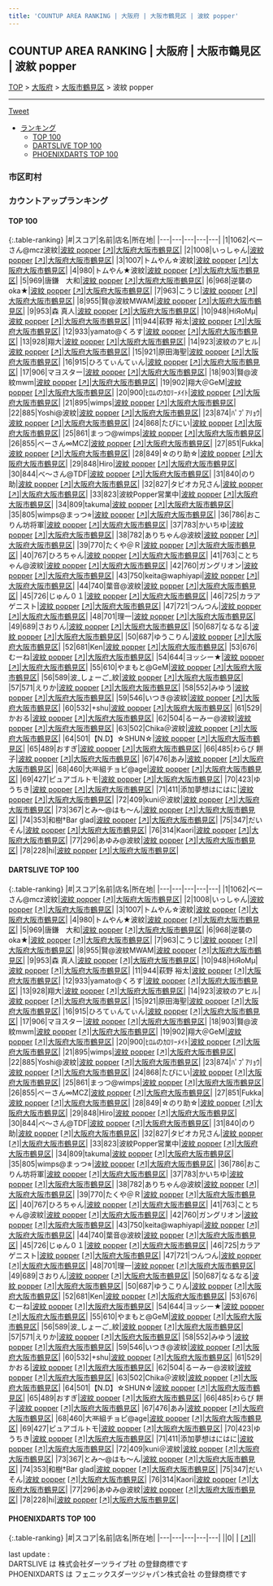 ```yaml
---
title: 'COUNTUP AREA RANKING | 大阪府 | 大阪市鶴見区 | 波紋 popper'
---
```

## COUNTUP AREA RANKING | 大阪府 | 大阪市鶴見区 | 波紋 popper

[TOP](/darts/rank/) > [大阪府](/darts/rank/大阪府/) > [大阪市鶴見区](/darts/rank/大阪府/大阪市鶴見区/) > 波紋 popper

___

<a href="https://twitter.com/share?ref_src=twsrc%5Etfw" data-text="COUNTUP AREA RANKING | 大阪府大阪市鶴見区波紋 popper" class="twitter-share-button" data-hashtags="DARTSLIVE,PHOENIXDARTS,darts,ダーツ" data-show-count="false">Tweet</a>

* [ランキング](#カウントアップランキング)
    * [TOP 100](#top-100)
    * [DARTSLIVE TOP 100](#dartslive-top-100)
    * [PHOENIXDARTS TOP 100](#phoenixdarts-top-100)

### 市区町村

<ul>

</ul>

### カウントアップランキング

#### TOP 100



{:.table-ranking}
|#|スコア|名前|店名|所在地|
|---|---|---|---|---|
|1|1062|<span class="rank-name-dl">べーさん@mcz波紋</span>|<a href="/darts/rank/shops/4e676e230f07bd6d0d9b047a20a7ba1e.html">波紋 popper</a> <a href="https://search.dartslive.com/jp/shop/4e676e230f07bd6d0d9b047a20a7ba1e">[↗]</a>|<a href="/darts/rank/大阪府/大阪市鶴見区">大阪府大阪市鶴見区</a>|
|2|1008|<span class="rank-name-dl">いっしゃん</span>|<a href="/darts/rank/shops/4e676e230f07bd6d0d9b047a20a7ba1e.html">波紋 popper</a> <a href="https://search.dartslive.com/jp/shop/4e676e230f07bd6d0d9b047a20a7ba1e">[↗]</a>|<a href="/darts/rank/大阪府/大阪市鶴見区">大阪府大阪市鶴見区</a>|
|3|1007|<span class="rank-name-dl">トムやん☆波紋</span>|<a href="/darts/rank/shops/4e676e230f07bd6d0d9b047a20a7ba1e.html">波紋 popper</a> <a href="https://search.dartslive.com/jp/shop/4e676e230f07bd6d0d9b047a20a7ba1e">[↗]</a>|<a href="/darts/rank/大阪府/大阪市鶴見区">大阪府大阪市鶴見区</a>|
|4|980|<span class="rank-name-dl">トムやん★波紋</span>|<a href="/darts/rank/shops/4e676e230f07bd6d0d9b047a20a7ba1e.html">波紋 popper</a> <a href="https://search.dartslive.com/jp/shop/4e676e230f07bd6d0d9b047a20a7ba1e">[↗]</a>|<a href="/darts/rank/大阪府/大阪市鶴見区">大阪府大阪市鶴見区</a>|
|5|969|<span class="rank-name-dl">唐鎌　大和</span>|<a href="/darts/rank/shops/4e676e230f07bd6d0d9b047a20a7ba1e.html">波紋 popper</a> <a href="https://search.dartslive.com/jp/shop/4e676e230f07bd6d0d9b047a20a7ba1e">[↗]</a>|<a href="/darts/rank/大阪府/大阪市鶴見区">大阪府大阪市鶴見区</a>|
|6|968|<span class="rank-name-dl">逆襲のoka★</span>|<a href="/darts/rank/shops/4e676e230f07bd6d0d9b047a20a7ba1e.html">波紋 popper</a> <a href="https://search.dartslive.com/jp/shop/4e676e230f07bd6d0d9b047a20a7ba1e">[↗]</a>|<a href="/darts/rank/大阪府/大阪市鶴見区">大阪府大阪市鶴見区</a>|
|7|963|<span class="rank-name-dl">こうじ</span>|<a href="/darts/rank/shops/4e676e230f07bd6d0d9b047a20a7ba1e.html">波紋 popper</a> <a href="https://search.dartslive.com/jp/shop/4e676e230f07bd6d0d9b047a20a7ba1e">[↗]</a>|<a href="/darts/rank/大阪府/大阪市鶴見区">大阪府大阪市鶴見区</a>|
|8|955|<span class="rank-name-dl">賢@波紋MWAM</span>|<a href="/darts/rank/shops/4e676e230f07bd6d0d9b047a20a7ba1e.html">波紋 popper</a> <a href="https://search.dartslive.com/jp/shop/4e676e230f07bd6d0d9b047a20a7ba1e">[↗]</a>|<a href="/darts/rank/大阪府/大阪市鶴見区">大阪府大阪市鶴見区</a>|
|9|953|<span class="rank-name-dl">森 真人</span>|<a href="/darts/rank/shops/4e676e230f07bd6d0d9b047a20a7ba1e.html">波紋 popper</a> <a href="https://search.dartslive.com/jp/shop/4e676e230f07bd6d0d9b047a20a7ba1e">[↗]</a>|<a href="/darts/rank/大阪府/大阪市鶴見区">大阪府大阪市鶴見区</a>|
|10|948|<span class="rank-name-dl">HiЯoMμ</span>|<a href="/darts/rank/shops/4e676e230f07bd6d0d9b047a20a7ba1e.html">波紋 popper</a> <a href="https://search.dartslive.com/jp/shop/4e676e230f07bd6d0d9b047a20a7ba1e">[↗]</a>|<a href="/darts/rank/大阪府/大阪市鶴見区">大阪府大阪市鶴見区</a>|
|11|944|<span class="rank-name-dl">萩野 裕太</span>|<a href="/darts/rank/shops/4e676e230f07bd6d0d9b047a20a7ba1e.html">波紋 popper</a> <a href="https://search.dartslive.com/jp/shop/4e676e230f07bd6d0d9b047a20a7ba1e">[↗]</a>|<a href="/darts/rank/大阪府/大阪市鶴見区">大阪府大阪市鶴見区</a>|
|12|933|<span class="rank-name-dl">yamato@くろす</span>|<a href="/darts/rank/shops/4e676e230f07bd6d0d9b047a20a7ba1e.html">波紋 popper</a> <a href="https://search.dartslive.com/jp/shop/4e676e230f07bd6d0d9b047a20a7ba1e">[↗]</a>|<a href="/darts/rank/大阪府/大阪市鶴見区">大阪府大阪市鶴見区</a>|
|13|928|<span class="rank-name-dl">翔大</span>|<a href="/darts/rank/shops/4e676e230f07bd6d0d9b047a20a7ba1e.html">波紋 popper</a> <a href="https://search.dartslive.com/jp/shop/4e676e230f07bd6d0d9b047a20a7ba1e">[↗]</a>|<a href="/darts/rank/大阪府/大阪市鶴見区">大阪府大阪市鶴見区</a>|
|14|923|<span class="rank-name-dl">波紋のアヒル</span>|<a href="/darts/rank/shops/4e676e230f07bd6d0d9b047a20a7ba1e.html">波紋 popper</a> <a href="https://search.dartslive.com/jp/shop/4e676e230f07bd6d0d9b047a20a7ba1e">[↗]</a>|<a href="/darts/rank/大阪府/大阪市鶴見区">大阪府大阪市鶴見区</a>|
|15|921|<span class="rank-name-dl">原田海聖</span>|<a href="/darts/rank/shops/4e676e230f07bd6d0d9b047a20a7ba1e.html">波紋 popper</a> <a href="https://search.dartslive.com/jp/shop/4e676e230f07bd6d0d9b047a20a7ba1e">[↗]</a>|<a href="/darts/rank/大阪府/大阪市鶴見区">大阪府大阪市鶴見区</a>|
|16|915|<span class="rank-name-dl">ひろてぃんてぃん</span>|<a href="/darts/rank/shops/4e676e230f07bd6d0d9b047a20a7ba1e.html">波紋 popper</a> <a href="https://search.dartslive.com/jp/shop/4e676e230f07bd6d0d9b047a20a7ba1e">[↗]</a>|<a href="/darts/rank/大阪府/大阪市鶴見区">大阪府大阪市鶴見区</a>|
|17|906|<span class="rank-name-dl">マヨスター</span>|<a href="/darts/rank/shops/4e676e230f07bd6d0d9b047a20a7ba1e.html">波紋 popper</a> <a href="https://search.dartslive.com/jp/shop/4e676e230f07bd6d0d9b047a20a7ba1e">[↗]</a>|<a href="/darts/rank/大阪府/大阪市鶴見区">大阪府大阪市鶴見区</a>|
|18|903|<span class="rank-name-dl">賢@波紋mwm</span>|<a href="/darts/rank/shops/4e676e230f07bd6d0d9b047a20a7ba1e.html">波紋 popper</a> <a href="https://search.dartslive.com/jp/shop/4e676e230f07bd6d0d9b047a20a7ba1e">[↗]</a>|<a href="/darts/rank/大阪府/大阪市鶴見区">大阪府大阪市鶴見区</a>|
|19|902|<span class="rank-name-dl">翔大＠GeM</span>|<a href="/darts/rank/shops/4e676e230f07bd6d0d9b047a20a7ba1e.html">波紋 popper</a> <a href="https://search.dartslive.com/jp/shop/4e676e230f07bd6d0d9b047a20a7ba1e">[↗]</a>|<a href="/darts/rank/大阪府/大阪市鶴見区">大阪府大阪市鶴見区</a>|
|20|900|<span class="rank-name-dl">ﾋﾛﾑのｶﾛﾘｰﾒｲﾄ</span>|<a href="/darts/rank/shops/4e676e230f07bd6d0d9b047a20a7ba1e.html">波紋 popper</a> <a href="https://search.dartslive.com/jp/shop/4e676e230f07bd6d0d9b047a20a7ba1e">[↗]</a>|<a href="/darts/rank/大阪府/大阪市鶴見区">大阪府大阪市鶴見区</a>|
|21|895|<span class="rank-name-dl">wimps</span>|<a href="/darts/rank/shops/4e676e230f07bd6d0d9b047a20a7ba1e.html">波紋 popper</a> <a href="https://search.dartslive.com/jp/shop/4e676e230f07bd6d0d9b047a20a7ba1e">[↗]</a>|<a href="/darts/rank/大阪府/大阪市鶴見区">大阪府大阪市鶴見区</a>|
|22|885|<span class="rank-name-dl">Yoshi@波紋</span>|<a href="/darts/rank/shops/4e676e230f07bd6d0d9b047a20a7ba1e.html">波紋 popper</a> <a href="https://search.dartslive.com/jp/shop/4e676e230f07bd6d0d9b047a20a7ba1e">[↗]</a>|<a href="/darts/rank/大阪府/大阪市鶴見区">大阪府大阪市鶴見区</a>|
|23|874|<span class="rank-name-dl">ﾊﾟﾌﾟｱﾘｮｳ</span>|<a href="/darts/rank/shops/4e676e230f07bd6d0d9b047a20a7ba1e.html">波紋 popper</a> <a href="https://search.dartslive.com/jp/shop/4e676e230f07bd6d0d9b047a20a7ba1e">[↗]</a>|<a href="/darts/rank/大阪府/大阪市鶴見区">大阪府大阪市鶴見区</a>|
|24|868|<span class="rank-name-dl">たぴにい</span>|<a href="/darts/rank/shops/4e676e230f07bd6d0d9b047a20a7ba1e.html">波紋 popper</a> <a href="https://search.dartslive.com/jp/shop/4e676e230f07bd6d0d9b047a20a7ba1e">[↗]</a>|<a href="/darts/rank/大阪府/大阪市鶴見区">大阪府大阪市鶴見区</a>|
|25|861|<span class="rank-name-dl">まっつ@wimps</span>|<a href="/darts/rank/shops/4e676e230f07bd6d0d9b047a20a7ba1e.html">波紋 popper</a> <a href="https://search.dartslive.com/jp/shop/4e676e230f07bd6d0d9b047a20a7ba1e">[↗]</a>|<a href="/darts/rank/大阪府/大阪市鶴見区">大阪府大阪市鶴見区</a>|
|26|855|<span class="rank-name-dl">べーさん∞ΜСΖ</span>|<a href="/darts/rank/shops/4e676e230f07bd6d0d9b047a20a7ba1e.html">波紋 popper</a> <a href="https://search.dartslive.com/jp/shop/4e676e230f07bd6d0d9b047a20a7ba1e">[↗]</a>|<a href="/darts/rank/大阪府/大阪市鶴見区">大阪府大阪市鶴見区</a>|
|27|851|<span class="rank-name-dl">Fukka</span>|<a href="/darts/rank/shops/4e676e230f07bd6d0d9b047a20a7ba1e.html">波紋 popper</a> <a href="https://search.dartslive.com/jp/shop/4e676e230f07bd6d0d9b047a20a7ba1e">[↗]</a>|<a href="/darts/rank/大阪府/大阪市鶴見区">大阪府大阪市鶴見区</a>|
|28|849|<span class="rank-name-dl">☆のり助☆</span>|<a href="/darts/rank/shops/4e676e230f07bd6d0d9b047a20a7ba1e.html">波紋 popper</a> <a href="https://search.dartslive.com/jp/shop/4e676e230f07bd6d0d9b047a20a7ba1e">[↗]</a>|<a href="/darts/rank/大阪府/大阪市鶴見区">大阪府大阪市鶴見区</a>|
|29|848|<span class="rank-name-dl">Hiro</span>|<a href="/darts/rank/shops/4e676e230f07bd6d0d9b047a20a7ba1e.html">波紋 popper</a> <a href="https://search.dartslive.com/jp/shop/4e676e230f07bd6d0d9b047a20a7ba1e">[↗]</a>|<a href="/darts/rank/大阪府/大阪市鶴見区">大阪府大阪市鶴見区</a>|
|30|844|<span class="rank-name-dl">べ～さん@TDF</span>|<a href="/darts/rank/shops/4e676e230f07bd6d0d9b047a20a7ba1e.html">波紋 popper</a> <a href="https://search.dartslive.com/jp/shop/4e676e230f07bd6d0d9b047a20a7ba1e">[↗]</a>|<a href="/darts/rank/大阪府/大阪市鶴見区">大阪府大阪市鶴見区</a>|
|31|840|<span class="rank-name-dl">のり助</span>|<a href="/darts/rank/shops/4e676e230f07bd6d0d9b047a20a7ba1e.html">波紋 popper</a> <a href="https://search.dartslive.com/jp/shop/4e676e230f07bd6d0d9b047a20a7ba1e">[↗]</a>|<a href="/darts/rank/大阪府/大阪市鶴見区">大阪府大阪市鶴見区</a>|
|32|827|<span class="rank-name-dl">タピオカ兄さん</span>|<a href="/darts/rank/shops/4e676e230f07bd6d0d9b047a20a7ba1e.html">波紋 popper</a> <a href="https://search.dartslive.com/jp/shop/4e676e230f07bd6d0d9b047a20a7ba1e">[↗]</a>|<a href="/darts/rank/大阪府/大阪市鶴見区">大阪府大阪市鶴見区</a>|
|33|823|<span class="rank-name-dl">波紋Popper営業中</span>|<a href="/darts/rank/shops/4e676e230f07bd6d0d9b047a20a7ba1e.html">波紋 popper</a> <a href="https://search.dartslive.com/jp/shop/4e676e230f07bd6d0d9b047a20a7ba1e">[↗]</a>|<a href="/darts/rank/大阪府/大阪市鶴見区">大阪府大阪市鶴見区</a>|
|34|809|<span class="rank-name-dl">takuma</span>|<a href="/darts/rank/shops/4e676e230f07bd6d0d9b047a20a7ba1e.html">波紋 popper</a> <a href="https://search.dartslive.com/jp/shop/4e676e230f07bd6d0d9b047a20a7ba1e">[↗]</a>|<a href="/darts/rank/大阪府/大阪市鶴見区">大阪府大阪市鶴見区</a>|
|35|805|<span class="rank-name-dl">wimps@まっつ⭐︎</span>|<a href="/darts/rank/shops/4e676e230f07bd6d0d9b047a20a7ba1e.html">波紋 popper</a> <a href="https://search.dartslive.com/jp/shop/4e676e230f07bd6d0d9b047a20a7ba1e">[↗]</a>|<a href="/darts/rank/大阪府/大阪市鶴見区">大阪府大阪市鶴見区</a>|
|36|786|<span class="rank-name-dl">おこりん坊将軍</span>|<a href="/darts/rank/shops/4e676e230f07bd6d0d9b047a20a7ba1e.html">波紋 popper</a> <a href="https://search.dartslive.com/jp/shop/4e676e230f07bd6d0d9b047a20a7ba1e">[↗]</a>|<a href="/darts/rank/大阪府/大阪市鶴見区">大阪府大阪市鶴見区</a>|
|37|783|<span class="rank-name-dl">かいちゆ</span>|<a href="/darts/rank/shops/4e676e230f07bd6d0d9b047a20a7ba1e.html">波紋 popper</a> <a href="https://search.dartslive.com/jp/shop/4e676e230f07bd6d0d9b047a20a7ba1e">[↗]</a>|<a href="/darts/rank/大阪府/大阪市鶴見区">大阪府大阪市鶴見区</a>|
|38|782|<span class="rank-name-dl">ありちゃん@波紋</span>|<a href="/darts/rank/shops/4e676e230f07bd6d0d9b047a20a7ba1e.html">波紋 popper</a> <a href="https://search.dartslive.com/jp/shop/4e676e230f07bd6d0d9b047a20a7ba1e">[↗]</a>|<a href="/darts/rank/大阪府/大阪市鶴見区">大阪府大阪市鶴見区</a>|
|39|770|<span class="rank-name-dl">たくや＠Ｒ</span>|<a href="/darts/rank/shops/4e676e230f07bd6d0d9b047a20a7ba1e.html">波紋 popper</a> <a href="https://search.dartslive.com/jp/shop/4e676e230f07bd6d0d9b047a20a7ba1e">[↗]</a>|<a href="/darts/rank/大阪府/大阪市鶴見区">大阪府大阪市鶴見区</a>|
|40|767|<span class="rank-name-dl">ひろちゃん</span>|<a href="/darts/rank/shops/4e676e230f07bd6d0d9b047a20a7ba1e.html">波紋 popper</a> <a href="https://search.dartslive.com/jp/shop/4e676e230f07bd6d0d9b047a20a7ba1e">[↗]</a>|<a href="/darts/rank/大阪府/大阪市鶴見区">大阪府大阪市鶴見区</a>|
|41|763|<span class="rank-name-dl">ことちゃん@波紋</span>|<a href="/darts/rank/shops/4e676e230f07bd6d0d9b047a20a7ba1e.html">波紋 popper</a> <a href="https://search.dartslive.com/jp/shop/4e676e230f07bd6d0d9b047a20a7ba1e">[↗]</a>|<a href="/darts/rank/大阪府/大阪市鶴見区">大阪府大阪市鶴見区</a>|
|42|760|<span class="rank-name-dl">ガングリオン</span>|<a href="/darts/rank/shops/4e676e230f07bd6d0d9b047a20a7ba1e.html">波紋 popper</a> <a href="https://search.dartslive.com/jp/shop/4e676e230f07bd6d0d9b047a20a7ba1e">[↗]</a>|<a href="/darts/rank/大阪府/大阪市鶴見区">大阪府大阪市鶴見区</a>|
|43|750|<span class="rank-name-dl">keita@waphiyapi</span>|<a href="/darts/rank/shops/4e676e230f07bd6d0d9b047a20a7ba1e.html">波紋 popper</a> <a href="https://search.dartslive.com/jp/shop/4e676e230f07bd6d0d9b047a20a7ba1e">[↗]</a>|<a href="/darts/rank/大阪府/大阪市鶴見区">大阪府大阪市鶴見区</a>|
|44|740|<span class="rank-name-dl">葉音@波紋</span>|<a href="/darts/rank/shops/4e676e230f07bd6d0d9b047a20a7ba1e.html">波紋 popper</a> <a href="https://search.dartslive.com/jp/shop/4e676e230f07bd6d0d9b047a20a7ba1e">[↗]</a>|<a href="/darts/rank/大阪府/大阪市鶴見区">大阪府大阪市鶴見区</a>|
|45|726|<span class="rank-name-dl">じゅん０１</span>|<a href="/darts/rank/shops/4e676e230f07bd6d0d9b047a20a7ba1e.html">波紋 popper</a> <a href="https://search.dartslive.com/jp/shop/4e676e230f07bd6d0d9b047a20a7ba1e">[↗]</a>|<a href="/darts/rank/大阪府/大阪市鶴見区">大阪府大阪市鶴見区</a>|
|46|725|<span class="rank-name-dl">カラアゲニスト</span>|<a href="/darts/rank/shops/4e676e230f07bd6d0d9b047a20a7ba1e.html">波紋 popper</a> <a href="https://search.dartslive.com/jp/shop/4e676e230f07bd6d0d9b047a20a7ba1e">[↗]</a>|<a href="/darts/rank/大阪府/大阪市鶴見区">大阪府大阪市鶴見区</a>|
|47|721|<span class="rank-name-dl">つんつん</span>|<a href="/darts/rank/shops/4e676e230f07bd6d0d9b047a20a7ba1e.html">波紋 popper</a> <a href="https://search.dartslive.com/jp/shop/4e676e230f07bd6d0d9b047a20a7ba1e">[↗]</a>|<a href="/darts/rank/大阪府/大阪市鶴見区">大阪府大阪市鶴見区</a>|
|48|701|<span class="rank-name-dl">理一</span>|<a href="/darts/rank/shops/4e676e230f07bd6d0d9b047a20a7ba1e.html">波紋 popper</a> <a href="https://search.dartslive.com/jp/shop/4e676e230f07bd6d0d9b047a20a7ba1e">[↗]</a>|<a href="/darts/rank/大阪府/大阪市鶴見区">大阪府大阪市鶴見区</a>|
|49|689|<span class="rank-name-dl">さおりん</span>|<a href="/darts/rank/shops/4e676e230f07bd6d0d9b047a20a7ba1e.html">波紋 popper</a> <a href="https://search.dartslive.com/jp/shop/4e676e230f07bd6d0d9b047a20a7ba1e">[↗]</a>|<a href="/darts/rank/大阪府/大阪市鶴見区">大阪府大阪市鶴見区</a>|
|50|687|<span class="rank-name-dl">なるなる</span>|<a href="/darts/rank/shops/4e676e230f07bd6d0d9b047a20a7ba1e.html">波紋 popper</a> <a href="https://search.dartslive.com/jp/shop/4e676e230f07bd6d0d9b047a20a7ba1e">[↗]</a>|<a href="/darts/rank/大阪府/大阪市鶴見区">大阪府大阪市鶴見区</a>|
|50|687|<span class="rank-name-dl">ゆうこりん</span>|<a href="/darts/rank/shops/4e676e230f07bd6d0d9b047a20a7ba1e.html">波紋 popper</a> <a href="https://search.dartslive.com/jp/shop/4e676e230f07bd6d0d9b047a20a7ba1e">[↗]</a>|<a href="/darts/rank/大阪府/大阪市鶴見区">大阪府大阪市鶴見区</a>|
|52|681|<span class="rank-name-dl">Ken</span>|<a href="/darts/rank/shops/4e676e230f07bd6d0d9b047a20a7ba1e.html">波紋 popper</a> <a href="https://search.dartslive.com/jp/shop/4e676e230f07bd6d0d9b047a20a7ba1e">[↗]</a>|<a href="/darts/rank/大阪府/大阪市鶴見区">大阪府大阪市鶴見区</a>|
|53|676|<span class="rank-name-dl">むーね</span>|<a href="/darts/rank/shops/4e676e230f07bd6d0d9b047a20a7ba1e.html">波紋 popper</a> <a href="https://search.dartslive.com/jp/shop/4e676e230f07bd6d0d9b047a20a7ba1e">[↗]</a>|<a href="/darts/rank/大阪府/大阪市鶴見区">大阪府大阪市鶴見区</a>|
|54|644|<span class="rank-name-dl">ヨッシー★</span>|<a href="/darts/rank/shops/4e676e230f07bd6d0d9b047a20a7ba1e.html">波紋 popper</a> <a href="https://search.dartslive.com/jp/shop/4e676e230f07bd6d0d9b047a20a7ba1e">[↗]</a>|<a href="/darts/rank/大阪府/大阪市鶴見区">大阪府大阪市鶴見区</a>|
|55|610|<span class="rank-name-dl">やまもと@GeM</span>|<a href="/darts/rank/shops/4e676e230f07bd6d0d9b047a20a7ba1e.html">波紋 popper</a> <a href="https://search.dartslive.com/jp/shop/4e676e230f07bd6d0d9b047a20a7ba1e">[↗]</a>|<a href="/darts/rank/大阪府/大阪市鶴見区">大阪府大阪市鶴見区</a>|
|56|589|<span class="rank-name-dl">波_しょーご_紋</span>|<a href="/darts/rank/shops/4e676e230f07bd6d0d9b047a20a7ba1e.html">波紋 popper</a> <a href="https://search.dartslive.com/jp/shop/4e676e230f07bd6d0d9b047a20a7ba1e">[↗]</a>|<a href="/darts/rank/大阪府/大阪市鶴見区">大阪府大阪市鶴見区</a>|
|57|571|<span class="rank-name-dl">えりか</span>|<a href="/darts/rank/shops/4e676e230f07bd6d0d9b047a20a7ba1e.html">波紋 popper</a> <a href="https://search.dartslive.com/jp/shop/4e676e230f07bd6d0d9b047a20a7ba1e">[↗]</a>|<a href="/darts/rank/大阪府/大阪市鶴見区">大阪府大阪市鶴見区</a>|
|58|552|<span class="rank-name-dl">みゆう</span>|<a href="/darts/rank/shops/4e676e230f07bd6d0d9b047a20a7ba1e.html">波紋 popper</a> <a href="https://search.dartslive.com/jp/shop/4e676e230f07bd6d0d9b047a20a7ba1e">[↗]</a>|<a href="/darts/rank/大阪府/大阪市鶴見区">大阪府大阪市鶴見区</a>|
|59|546|<span class="rank-name-dl">いつき@波紋</span>|<a href="/darts/rank/shops/4e676e230f07bd6d0d9b047a20a7ba1e.html">波紋 popper</a> <a href="https://search.dartslive.com/jp/shop/4e676e230f07bd6d0d9b047a20a7ba1e">[↗]</a>|<a href="/darts/rank/大阪府/大阪市鶴見区">大阪府大阪市鶴見区</a>|
|60|532|<span class="rank-name-dl">+shu</span>|<a href="/darts/rank/shops/4e676e230f07bd6d0d9b047a20a7ba1e.html">波紋 popper</a> <a href="https://search.dartslive.com/jp/shop/4e676e230f07bd6d0d9b047a20a7ba1e">[↗]</a>|<a href="/darts/rank/大阪府/大阪市鶴見区">大阪府大阪市鶴見区</a>|
|61|529|<span class="rank-name-dl">かおる</span>|<a href="/darts/rank/shops/4e676e230f07bd6d0d9b047a20a7ba1e.html">波紋 popper</a> <a href="https://search.dartslive.com/jp/shop/4e676e230f07bd6d0d9b047a20a7ba1e">[↗]</a>|<a href="/darts/rank/大阪府/大阪市鶴見区">大阪府大阪市鶴見区</a>|
|62|504|<span class="rank-name-dl">るーみー@波紋</span>|<a href="/darts/rank/shops/4e676e230f07bd6d0d9b047a20a7ba1e.html">波紋 popper</a> <a href="https://search.dartslive.com/jp/shop/4e676e230f07bd6d0d9b047a20a7ba1e">[↗]</a>|<a href="/darts/rank/大阪府/大阪市鶴見区">大阪府大阪市鶴見区</a>|
|63|502|<span class="rank-name-dl">Chika＠波紋</span>|<a href="/darts/rank/shops/4e676e230f07bd6d0d9b047a20a7ba1e.html">波紋 popper</a> <a href="https://search.dartslive.com/jp/shop/4e676e230f07bd6d0d9b047a20a7ba1e">[↗]</a>|<a href="/darts/rank/大阪府/大阪市鶴見区">大阪府大阪市鶴見区</a>|
|64|501|<span class="rank-name-dl">【N.D】☆SHUN☆</span>|<a href="/darts/rank/shops/4e676e230f07bd6d0d9b047a20a7ba1e.html">波紋 popper</a> <a href="https://search.dartslive.com/jp/shop/4e676e230f07bd6d0d9b047a20a7ba1e">[↗]</a>|<a href="/darts/rank/大阪府/大阪市鶴見区">大阪府大阪市鶴見区</a>|
|65|489|<span class="rank-name-dl">おすぎ</span>|<a href="/darts/rank/shops/4e676e230f07bd6d0d9b047a20a7ba1e.html">波紋 popper</a> <a href="https://search.dartslive.com/jp/shop/4e676e230f07bd6d0d9b047a20a7ba1e">[↗]</a>|<a href="/darts/rank/大阪府/大阪市鶴見区">大阪府大阪市鶴見区</a>|
|66|485|<span class="rank-name-dl">わらび 餅子</span>|<a href="/darts/rank/shops/4e676e230f07bd6d0d9b047a20a7ba1e.html">波紋 popper</a> <a href="https://search.dartslive.com/jp/shop/4e676e230f07bd6d0d9b047a20a7ba1e">[↗]</a>|<a href="/darts/rank/大阪府/大阪市鶴見区">大阪府大阪市鶴見区</a>|
|67|476|<span class="rank-name-dl">あみ</span>|<a href="/darts/rank/shops/4e676e230f07bd6d0d9b047a20a7ba1e.html">波紋 popper</a> <a href="https://search.dartslive.com/jp/shop/4e676e230f07bd6d0d9b047a20a7ba1e">[↗]</a>|<a href="/darts/rank/大阪府/大阪市鶴見区">大阪府大阪市鶴見区</a>|
|68|460|<span class="rank-name-dl">大襾組チョピ@age</span>|<a href="/darts/rank/shops/4e676e230f07bd6d0d9b047a20a7ba1e.html">波紋 popper</a> <a href="https://search.dartslive.com/jp/shop/4e676e230f07bd6d0d9b047a20a7ba1e">[↗]</a>|<a href="/darts/rank/大阪府/大阪市鶴見区">大阪府大阪市鶴見区</a>|
|69|427|<span class="rank-name-dl">ピュアゴルトモ</span>|<a href="/darts/rank/shops/4e676e230f07bd6d0d9b047a20a7ba1e.html">波紋 popper</a> <a href="https://search.dartslive.com/jp/shop/4e676e230f07bd6d0d9b047a20a7ba1e">[↗]</a>|<a href="/darts/rank/大阪府/大阪市鶴見区">大阪府大阪市鶴見区</a>|
|70|423|<span class="rank-name-dl">ゆうちき</span>|<a href="/darts/rank/shops/4e676e230f07bd6d0d9b047a20a7ba1e.html">波紋 popper</a> <a href="https://search.dartslive.com/jp/shop/4e676e230f07bd6d0d9b047a20a7ba1e">[↗]</a>|<a href="/darts/rank/大阪府/大阪市鶴見区">大阪府大阪市鶴見区</a>|
|71|411|<span class="rank-name-dl">添加夢想はにはに</span>|<a href="/darts/rank/shops/4e676e230f07bd6d0d9b047a20a7ba1e.html">波紋 popper</a> <a href="https://search.dartslive.com/jp/shop/4e676e230f07bd6d0d9b047a20a7ba1e">[↗]</a>|<a href="/darts/rank/大阪府/大阪市鶴見区">大阪府大阪市鶴見区</a>|
|72|409|<span class="rank-name-dl">kuni＠波紋</span>|<a href="/darts/rank/shops/4e676e230f07bd6d0d9b047a20a7ba1e.html">波紋 popper</a> <a href="https://search.dartslive.com/jp/shop/4e676e230f07bd6d0d9b047a20a7ba1e">[↗]</a>|<a href="/darts/rank/大阪府/大阪市鶴見区">大阪府大阪市鶴見区</a>|
|73|367|<span class="rank-name-dl">とみ〜@はも〜ん</span>|<a href="/darts/rank/shops/4e676e230f07bd6d0d9b047a20a7ba1e.html">波紋 popper</a> <a href="https://search.dartslive.com/jp/shop/4e676e230f07bd6d0d9b047a20a7ba1e">[↗]</a>|<a href="/darts/rank/大阪府/大阪市鶴見区">大阪府大阪市鶴見区</a>|
|74|353|<span class="rank-name-dl">和樹†Bar glad</span>|<a href="/darts/rank/shops/4e676e230f07bd6d0d9b047a20a7ba1e.html">波紋 popper</a> <a href="https://search.dartslive.com/jp/shop/4e676e230f07bd6d0d9b047a20a7ba1e">[↗]</a>|<a href="/darts/rank/大阪府/大阪市鶴見区">大阪府大阪市鶴見区</a>|
|75|347|<span class="rank-name-dl">だいそん</span>|<a href="/darts/rank/shops/4e676e230f07bd6d0d9b047a20a7ba1e.html">波紋 popper</a> <a href="https://search.dartslive.com/jp/shop/4e676e230f07bd6d0d9b047a20a7ba1e">[↗]</a>|<a href="/darts/rank/大阪府/大阪市鶴見区">大阪府大阪市鶴見区</a>|
|76|314|<span class="rank-name-dl">Kaori</span>|<a href="/darts/rank/shops/4e676e230f07bd6d0d9b047a20a7ba1e.html">波紋 popper</a> <a href="https://search.dartslive.com/jp/shop/4e676e230f07bd6d0d9b047a20a7ba1e">[↗]</a>|<a href="/darts/rank/大阪府/大阪市鶴見区">大阪府大阪市鶴見区</a>|
|77|296|<span class="rank-name-dl">あゆみ@波紋</span>|<a href="/darts/rank/shops/4e676e230f07bd6d0d9b047a20a7ba1e.html">波紋 popper</a> <a href="https://search.dartslive.com/jp/shop/4e676e230f07bd6d0d9b047a20a7ba1e">[↗]</a>|<a href="/darts/rank/大阪府/大阪市鶴見区">大阪府大阪市鶴見区</a>|
|78|228|<span class="rank-name-dl">hi</span>|<a href="/darts/rank/shops/4e676e230f07bd6d0d9b047a20a7ba1e.html">波紋 popper</a> <a href="https://search.dartslive.com/jp/shop/4e676e230f07bd6d0d9b047a20a7ba1e">[↗]</a>|<a href="/darts/rank/大阪府/大阪市鶴見区">大阪府大阪市鶴見区</a>|


#### DARTSLIVE TOP 100



{:.table-ranking}
|#|スコア|名前|店名|所在地|
|---|---|---|---|---|
|1|1062|<span class="rank-name-dl">べーさん@mcz波紋</span>|<a href="/darts/rank/shops/4e676e230f07bd6d0d9b047a20a7ba1e.html">波紋 popper</a> <a href="https://search.dartslive.com/jp/shop/4e676e230f07bd6d0d9b047a20a7ba1e">[↗]</a>|<a href="/darts/rank/大阪府/大阪市鶴見区">大阪府大阪市鶴見区</a>|
|2|1008|<span class="rank-name-dl">いっしゃん</span>|<a href="/darts/rank/shops/4e676e230f07bd6d0d9b047a20a7ba1e.html">波紋 popper</a> <a href="https://search.dartslive.com/jp/shop/4e676e230f07bd6d0d9b047a20a7ba1e">[↗]</a>|<a href="/darts/rank/大阪府/大阪市鶴見区">大阪府大阪市鶴見区</a>|
|3|1007|<span class="rank-name-dl">トムやん☆波紋</span>|<a href="/darts/rank/shops/4e676e230f07bd6d0d9b047a20a7ba1e.html">波紋 popper</a> <a href="https://search.dartslive.com/jp/shop/4e676e230f07bd6d0d9b047a20a7ba1e">[↗]</a>|<a href="/darts/rank/大阪府/大阪市鶴見区">大阪府大阪市鶴見区</a>|
|4|980|<span class="rank-name-dl">トムやん★波紋</span>|<a href="/darts/rank/shops/4e676e230f07bd6d0d9b047a20a7ba1e.html">波紋 popper</a> <a href="https://search.dartslive.com/jp/shop/4e676e230f07bd6d0d9b047a20a7ba1e">[↗]</a>|<a href="/darts/rank/大阪府/大阪市鶴見区">大阪府大阪市鶴見区</a>|
|5|969|<span class="rank-name-dl">唐鎌　大和</span>|<a href="/darts/rank/shops/4e676e230f07bd6d0d9b047a20a7ba1e.html">波紋 popper</a> <a href="https://search.dartslive.com/jp/shop/4e676e230f07bd6d0d9b047a20a7ba1e">[↗]</a>|<a href="/darts/rank/大阪府/大阪市鶴見区">大阪府大阪市鶴見区</a>|
|6|968|<span class="rank-name-dl">逆襲のoka★</span>|<a href="/darts/rank/shops/4e676e230f07bd6d0d9b047a20a7ba1e.html">波紋 popper</a> <a href="https://search.dartslive.com/jp/shop/4e676e230f07bd6d0d9b047a20a7ba1e">[↗]</a>|<a href="/darts/rank/大阪府/大阪市鶴見区">大阪府大阪市鶴見区</a>|
|7|963|<span class="rank-name-dl">こうじ</span>|<a href="/darts/rank/shops/4e676e230f07bd6d0d9b047a20a7ba1e.html">波紋 popper</a> <a href="https://search.dartslive.com/jp/shop/4e676e230f07bd6d0d9b047a20a7ba1e">[↗]</a>|<a href="/darts/rank/大阪府/大阪市鶴見区">大阪府大阪市鶴見区</a>|
|8|955|<span class="rank-name-dl">賢@波紋MWAM</span>|<a href="/darts/rank/shops/4e676e230f07bd6d0d9b047a20a7ba1e.html">波紋 popper</a> <a href="https://search.dartslive.com/jp/shop/4e676e230f07bd6d0d9b047a20a7ba1e">[↗]</a>|<a href="/darts/rank/大阪府/大阪市鶴見区">大阪府大阪市鶴見区</a>|
|9|953|<span class="rank-name-dl">森 真人</span>|<a href="/darts/rank/shops/4e676e230f07bd6d0d9b047a20a7ba1e.html">波紋 popper</a> <a href="https://search.dartslive.com/jp/shop/4e676e230f07bd6d0d9b047a20a7ba1e">[↗]</a>|<a href="/darts/rank/大阪府/大阪市鶴見区">大阪府大阪市鶴見区</a>|
|10|948|<span class="rank-name-dl">HiЯoMμ</span>|<a href="/darts/rank/shops/4e676e230f07bd6d0d9b047a20a7ba1e.html">波紋 popper</a> <a href="https://search.dartslive.com/jp/shop/4e676e230f07bd6d0d9b047a20a7ba1e">[↗]</a>|<a href="/darts/rank/大阪府/大阪市鶴見区">大阪府大阪市鶴見区</a>|
|11|944|<span class="rank-name-dl">萩野 裕太</span>|<a href="/darts/rank/shops/4e676e230f07bd6d0d9b047a20a7ba1e.html">波紋 popper</a> <a href="https://search.dartslive.com/jp/shop/4e676e230f07bd6d0d9b047a20a7ba1e">[↗]</a>|<a href="/darts/rank/大阪府/大阪市鶴見区">大阪府大阪市鶴見区</a>|
|12|933|<span class="rank-name-dl">yamato@くろす</span>|<a href="/darts/rank/shops/4e676e230f07bd6d0d9b047a20a7ba1e.html">波紋 popper</a> <a href="https://search.dartslive.com/jp/shop/4e676e230f07bd6d0d9b047a20a7ba1e">[↗]</a>|<a href="/darts/rank/大阪府/大阪市鶴見区">大阪府大阪市鶴見区</a>|
|13|928|<span class="rank-name-dl">翔大</span>|<a href="/darts/rank/shops/4e676e230f07bd6d0d9b047a20a7ba1e.html">波紋 popper</a> <a href="https://search.dartslive.com/jp/shop/4e676e230f07bd6d0d9b047a20a7ba1e">[↗]</a>|<a href="/darts/rank/大阪府/大阪市鶴見区">大阪府大阪市鶴見区</a>|
|14|923|<span class="rank-name-dl">波紋のアヒル</span>|<a href="/darts/rank/shops/4e676e230f07bd6d0d9b047a20a7ba1e.html">波紋 popper</a> <a href="https://search.dartslive.com/jp/shop/4e676e230f07bd6d0d9b047a20a7ba1e">[↗]</a>|<a href="/darts/rank/大阪府/大阪市鶴見区">大阪府大阪市鶴見区</a>|
|15|921|<span class="rank-name-dl">原田海聖</span>|<a href="/darts/rank/shops/4e676e230f07bd6d0d9b047a20a7ba1e.html">波紋 popper</a> <a href="https://search.dartslive.com/jp/shop/4e676e230f07bd6d0d9b047a20a7ba1e">[↗]</a>|<a href="/darts/rank/大阪府/大阪市鶴見区">大阪府大阪市鶴見区</a>|
|16|915|<span class="rank-name-dl">ひろてぃんてぃん</span>|<a href="/darts/rank/shops/4e676e230f07bd6d0d9b047a20a7ba1e.html">波紋 popper</a> <a href="https://search.dartslive.com/jp/shop/4e676e230f07bd6d0d9b047a20a7ba1e">[↗]</a>|<a href="/darts/rank/大阪府/大阪市鶴見区">大阪府大阪市鶴見区</a>|
|17|906|<span class="rank-name-dl">マヨスター</span>|<a href="/darts/rank/shops/4e676e230f07bd6d0d9b047a20a7ba1e.html">波紋 popper</a> <a href="https://search.dartslive.com/jp/shop/4e676e230f07bd6d0d9b047a20a7ba1e">[↗]</a>|<a href="/darts/rank/大阪府/大阪市鶴見区">大阪府大阪市鶴見区</a>|
|18|903|<span class="rank-name-dl">賢@波紋mwm</span>|<a href="/darts/rank/shops/4e676e230f07bd6d0d9b047a20a7ba1e.html">波紋 popper</a> <a href="https://search.dartslive.com/jp/shop/4e676e230f07bd6d0d9b047a20a7ba1e">[↗]</a>|<a href="/darts/rank/大阪府/大阪市鶴見区">大阪府大阪市鶴見区</a>|
|19|902|<span class="rank-name-dl">翔大＠GeM</span>|<a href="/darts/rank/shops/4e676e230f07bd6d0d9b047a20a7ba1e.html">波紋 popper</a> <a href="https://search.dartslive.com/jp/shop/4e676e230f07bd6d0d9b047a20a7ba1e">[↗]</a>|<a href="/darts/rank/大阪府/大阪市鶴見区">大阪府大阪市鶴見区</a>|
|20|900|<span class="rank-name-dl">ﾋﾛﾑのｶﾛﾘｰﾒｲﾄ</span>|<a href="/darts/rank/shops/4e676e230f07bd6d0d9b047a20a7ba1e.html">波紋 popper</a> <a href="https://search.dartslive.com/jp/shop/4e676e230f07bd6d0d9b047a20a7ba1e">[↗]</a>|<a href="/darts/rank/大阪府/大阪市鶴見区">大阪府大阪市鶴見区</a>|
|21|895|<span class="rank-name-dl">wimps</span>|<a href="/darts/rank/shops/4e676e230f07bd6d0d9b047a20a7ba1e.html">波紋 popper</a> <a href="https://search.dartslive.com/jp/shop/4e676e230f07bd6d0d9b047a20a7ba1e">[↗]</a>|<a href="/darts/rank/大阪府/大阪市鶴見区">大阪府大阪市鶴見区</a>|
|22|885|<span class="rank-name-dl">Yoshi@波紋</span>|<a href="/darts/rank/shops/4e676e230f07bd6d0d9b047a20a7ba1e.html">波紋 popper</a> <a href="https://search.dartslive.com/jp/shop/4e676e230f07bd6d0d9b047a20a7ba1e">[↗]</a>|<a href="/darts/rank/大阪府/大阪市鶴見区">大阪府大阪市鶴見区</a>|
|23|874|<span class="rank-name-dl">ﾊﾟﾌﾟｱﾘｮｳ</span>|<a href="/darts/rank/shops/4e676e230f07bd6d0d9b047a20a7ba1e.html">波紋 popper</a> <a href="https://search.dartslive.com/jp/shop/4e676e230f07bd6d0d9b047a20a7ba1e">[↗]</a>|<a href="/darts/rank/大阪府/大阪市鶴見区">大阪府大阪市鶴見区</a>|
|24|868|<span class="rank-name-dl">たぴにい</span>|<a href="/darts/rank/shops/4e676e230f07bd6d0d9b047a20a7ba1e.html">波紋 popper</a> <a href="https://search.dartslive.com/jp/shop/4e676e230f07bd6d0d9b047a20a7ba1e">[↗]</a>|<a href="/darts/rank/大阪府/大阪市鶴見区">大阪府大阪市鶴見区</a>|
|25|861|<span class="rank-name-dl">まっつ@wimps</span>|<a href="/darts/rank/shops/4e676e230f07bd6d0d9b047a20a7ba1e.html">波紋 popper</a> <a href="https://search.dartslive.com/jp/shop/4e676e230f07bd6d0d9b047a20a7ba1e">[↗]</a>|<a href="/darts/rank/大阪府/大阪市鶴見区">大阪府大阪市鶴見区</a>|
|26|855|<span class="rank-name-dl">べーさん∞ΜСΖ</span>|<a href="/darts/rank/shops/4e676e230f07bd6d0d9b047a20a7ba1e.html">波紋 popper</a> <a href="https://search.dartslive.com/jp/shop/4e676e230f07bd6d0d9b047a20a7ba1e">[↗]</a>|<a href="/darts/rank/大阪府/大阪市鶴見区">大阪府大阪市鶴見区</a>|
|27|851|<span class="rank-name-dl">Fukka</span>|<a href="/darts/rank/shops/4e676e230f07bd6d0d9b047a20a7ba1e.html">波紋 popper</a> <a href="https://search.dartslive.com/jp/shop/4e676e230f07bd6d0d9b047a20a7ba1e">[↗]</a>|<a href="/darts/rank/大阪府/大阪市鶴見区">大阪府大阪市鶴見区</a>|
|28|849|<span class="rank-name-dl">☆のり助☆</span>|<a href="/darts/rank/shops/4e676e230f07bd6d0d9b047a20a7ba1e.html">波紋 popper</a> <a href="https://search.dartslive.com/jp/shop/4e676e230f07bd6d0d9b047a20a7ba1e">[↗]</a>|<a href="/darts/rank/大阪府/大阪市鶴見区">大阪府大阪市鶴見区</a>|
|29|848|<span class="rank-name-dl">Hiro</span>|<a href="/darts/rank/shops/4e676e230f07bd6d0d9b047a20a7ba1e.html">波紋 popper</a> <a href="https://search.dartslive.com/jp/shop/4e676e230f07bd6d0d9b047a20a7ba1e">[↗]</a>|<a href="/darts/rank/大阪府/大阪市鶴見区">大阪府大阪市鶴見区</a>|
|30|844|<span class="rank-name-dl">べ～さん@TDF</span>|<a href="/darts/rank/shops/4e676e230f07bd6d0d9b047a20a7ba1e.html">波紋 popper</a> <a href="https://search.dartslive.com/jp/shop/4e676e230f07bd6d0d9b047a20a7ba1e">[↗]</a>|<a href="/darts/rank/大阪府/大阪市鶴見区">大阪府大阪市鶴見区</a>|
|31|840|<span class="rank-name-dl">のり助</span>|<a href="/darts/rank/shops/4e676e230f07bd6d0d9b047a20a7ba1e.html">波紋 popper</a> <a href="https://search.dartslive.com/jp/shop/4e676e230f07bd6d0d9b047a20a7ba1e">[↗]</a>|<a href="/darts/rank/大阪府/大阪市鶴見区">大阪府大阪市鶴見区</a>|
|32|827|<span class="rank-name-dl">タピオカ兄さん</span>|<a href="/darts/rank/shops/4e676e230f07bd6d0d9b047a20a7ba1e.html">波紋 popper</a> <a href="https://search.dartslive.com/jp/shop/4e676e230f07bd6d0d9b047a20a7ba1e">[↗]</a>|<a href="/darts/rank/大阪府/大阪市鶴見区">大阪府大阪市鶴見区</a>|
|33|823|<span class="rank-name-dl">波紋Popper営業中</span>|<a href="/darts/rank/shops/4e676e230f07bd6d0d9b047a20a7ba1e.html">波紋 popper</a> <a href="https://search.dartslive.com/jp/shop/4e676e230f07bd6d0d9b047a20a7ba1e">[↗]</a>|<a href="/darts/rank/大阪府/大阪市鶴見区">大阪府大阪市鶴見区</a>|
|34|809|<span class="rank-name-dl">takuma</span>|<a href="/darts/rank/shops/4e676e230f07bd6d0d9b047a20a7ba1e.html">波紋 popper</a> <a href="https://search.dartslive.com/jp/shop/4e676e230f07bd6d0d9b047a20a7ba1e">[↗]</a>|<a href="/darts/rank/大阪府/大阪市鶴見区">大阪府大阪市鶴見区</a>|
|35|805|<span class="rank-name-dl">wimps@まっつ⭐︎</span>|<a href="/darts/rank/shops/4e676e230f07bd6d0d9b047a20a7ba1e.html">波紋 popper</a> <a href="https://search.dartslive.com/jp/shop/4e676e230f07bd6d0d9b047a20a7ba1e">[↗]</a>|<a href="/darts/rank/大阪府/大阪市鶴見区">大阪府大阪市鶴見区</a>|
|36|786|<span class="rank-name-dl">おこりん坊将軍</span>|<a href="/darts/rank/shops/4e676e230f07bd6d0d9b047a20a7ba1e.html">波紋 popper</a> <a href="https://search.dartslive.com/jp/shop/4e676e230f07bd6d0d9b047a20a7ba1e">[↗]</a>|<a href="/darts/rank/大阪府/大阪市鶴見区">大阪府大阪市鶴見区</a>|
|37|783|<span class="rank-name-dl">かいちゆ</span>|<a href="/darts/rank/shops/4e676e230f07bd6d0d9b047a20a7ba1e.html">波紋 popper</a> <a href="https://search.dartslive.com/jp/shop/4e676e230f07bd6d0d9b047a20a7ba1e">[↗]</a>|<a href="/darts/rank/大阪府/大阪市鶴見区">大阪府大阪市鶴見区</a>|
|38|782|<span class="rank-name-dl">ありちゃん@波紋</span>|<a href="/darts/rank/shops/4e676e230f07bd6d0d9b047a20a7ba1e.html">波紋 popper</a> <a href="https://search.dartslive.com/jp/shop/4e676e230f07bd6d0d9b047a20a7ba1e">[↗]</a>|<a href="/darts/rank/大阪府/大阪市鶴見区">大阪府大阪市鶴見区</a>|
|39|770|<span class="rank-name-dl">たくや＠Ｒ</span>|<a href="/darts/rank/shops/4e676e230f07bd6d0d9b047a20a7ba1e.html">波紋 popper</a> <a href="https://search.dartslive.com/jp/shop/4e676e230f07bd6d0d9b047a20a7ba1e">[↗]</a>|<a href="/darts/rank/大阪府/大阪市鶴見区">大阪府大阪市鶴見区</a>|
|40|767|<span class="rank-name-dl">ひろちゃん</span>|<a href="/darts/rank/shops/4e676e230f07bd6d0d9b047a20a7ba1e.html">波紋 popper</a> <a href="https://search.dartslive.com/jp/shop/4e676e230f07bd6d0d9b047a20a7ba1e">[↗]</a>|<a href="/darts/rank/大阪府/大阪市鶴見区">大阪府大阪市鶴見区</a>|
|41|763|<span class="rank-name-dl">ことちゃん@波紋</span>|<a href="/darts/rank/shops/4e676e230f07bd6d0d9b047a20a7ba1e.html">波紋 popper</a> <a href="https://search.dartslive.com/jp/shop/4e676e230f07bd6d0d9b047a20a7ba1e">[↗]</a>|<a href="/darts/rank/大阪府/大阪市鶴見区">大阪府大阪市鶴見区</a>|
|42|760|<span class="rank-name-dl">ガングリオン</span>|<a href="/darts/rank/shops/4e676e230f07bd6d0d9b047a20a7ba1e.html">波紋 popper</a> <a href="https://search.dartslive.com/jp/shop/4e676e230f07bd6d0d9b047a20a7ba1e">[↗]</a>|<a href="/darts/rank/大阪府/大阪市鶴見区">大阪府大阪市鶴見区</a>|
|43|750|<span class="rank-name-dl">keita@waphiyapi</span>|<a href="/darts/rank/shops/4e676e230f07bd6d0d9b047a20a7ba1e.html">波紋 popper</a> <a href="https://search.dartslive.com/jp/shop/4e676e230f07bd6d0d9b047a20a7ba1e">[↗]</a>|<a href="/darts/rank/大阪府/大阪市鶴見区">大阪府大阪市鶴見区</a>|
|44|740|<span class="rank-name-dl">葉音@波紋</span>|<a href="/darts/rank/shops/4e676e230f07bd6d0d9b047a20a7ba1e.html">波紋 popper</a> <a href="https://search.dartslive.com/jp/shop/4e676e230f07bd6d0d9b047a20a7ba1e">[↗]</a>|<a href="/darts/rank/大阪府/大阪市鶴見区">大阪府大阪市鶴見区</a>|
|45|726|<span class="rank-name-dl">じゅん０１</span>|<a href="/darts/rank/shops/4e676e230f07bd6d0d9b047a20a7ba1e.html">波紋 popper</a> <a href="https://search.dartslive.com/jp/shop/4e676e230f07bd6d0d9b047a20a7ba1e">[↗]</a>|<a href="/darts/rank/大阪府/大阪市鶴見区">大阪府大阪市鶴見区</a>|
|46|725|<span class="rank-name-dl">カラアゲニスト</span>|<a href="/darts/rank/shops/4e676e230f07bd6d0d9b047a20a7ba1e.html">波紋 popper</a> <a href="https://search.dartslive.com/jp/shop/4e676e230f07bd6d0d9b047a20a7ba1e">[↗]</a>|<a href="/darts/rank/大阪府/大阪市鶴見区">大阪府大阪市鶴見区</a>|
|47|721|<span class="rank-name-dl">つんつん</span>|<a href="/darts/rank/shops/4e676e230f07bd6d0d9b047a20a7ba1e.html">波紋 popper</a> <a href="https://search.dartslive.com/jp/shop/4e676e230f07bd6d0d9b047a20a7ba1e">[↗]</a>|<a href="/darts/rank/大阪府/大阪市鶴見区">大阪府大阪市鶴見区</a>|
|48|701|<span class="rank-name-dl">理一</span>|<a href="/darts/rank/shops/4e676e230f07bd6d0d9b047a20a7ba1e.html">波紋 popper</a> <a href="https://search.dartslive.com/jp/shop/4e676e230f07bd6d0d9b047a20a7ba1e">[↗]</a>|<a href="/darts/rank/大阪府/大阪市鶴見区">大阪府大阪市鶴見区</a>|
|49|689|<span class="rank-name-dl">さおりん</span>|<a href="/darts/rank/shops/4e676e230f07bd6d0d9b047a20a7ba1e.html">波紋 popper</a> <a href="https://search.dartslive.com/jp/shop/4e676e230f07bd6d0d9b047a20a7ba1e">[↗]</a>|<a href="/darts/rank/大阪府/大阪市鶴見区">大阪府大阪市鶴見区</a>|
|50|687|<span class="rank-name-dl">なるなる</span>|<a href="/darts/rank/shops/4e676e230f07bd6d0d9b047a20a7ba1e.html">波紋 popper</a> <a href="https://search.dartslive.com/jp/shop/4e676e230f07bd6d0d9b047a20a7ba1e">[↗]</a>|<a href="/darts/rank/大阪府/大阪市鶴見区">大阪府大阪市鶴見区</a>|
|50|687|<span class="rank-name-dl">ゆうこりん</span>|<a href="/darts/rank/shops/4e676e230f07bd6d0d9b047a20a7ba1e.html">波紋 popper</a> <a href="https://search.dartslive.com/jp/shop/4e676e230f07bd6d0d9b047a20a7ba1e">[↗]</a>|<a href="/darts/rank/大阪府/大阪市鶴見区">大阪府大阪市鶴見区</a>|
|52|681|<span class="rank-name-dl">Ken</span>|<a href="/darts/rank/shops/4e676e230f07bd6d0d9b047a20a7ba1e.html">波紋 popper</a> <a href="https://search.dartslive.com/jp/shop/4e676e230f07bd6d0d9b047a20a7ba1e">[↗]</a>|<a href="/darts/rank/大阪府/大阪市鶴見区">大阪府大阪市鶴見区</a>|
|53|676|<span class="rank-name-dl">むーね</span>|<a href="/darts/rank/shops/4e676e230f07bd6d0d9b047a20a7ba1e.html">波紋 popper</a> <a href="https://search.dartslive.com/jp/shop/4e676e230f07bd6d0d9b047a20a7ba1e">[↗]</a>|<a href="/darts/rank/大阪府/大阪市鶴見区">大阪府大阪市鶴見区</a>|
|54|644|<span class="rank-name-dl">ヨッシー★</span>|<a href="/darts/rank/shops/4e676e230f07bd6d0d9b047a20a7ba1e.html">波紋 popper</a> <a href="https://search.dartslive.com/jp/shop/4e676e230f07bd6d0d9b047a20a7ba1e">[↗]</a>|<a href="/darts/rank/大阪府/大阪市鶴見区">大阪府大阪市鶴見区</a>|
|55|610|<span class="rank-name-dl">やまもと@GeM</span>|<a href="/darts/rank/shops/4e676e230f07bd6d0d9b047a20a7ba1e.html">波紋 popper</a> <a href="https://search.dartslive.com/jp/shop/4e676e230f07bd6d0d9b047a20a7ba1e">[↗]</a>|<a href="/darts/rank/大阪府/大阪市鶴見区">大阪府大阪市鶴見区</a>|
|56|589|<span class="rank-name-dl">波_しょーご_紋</span>|<a href="/darts/rank/shops/4e676e230f07bd6d0d9b047a20a7ba1e.html">波紋 popper</a> <a href="https://search.dartslive.com/jp/shop/4e676e230f07bd6d0d9b047a20a7ba1e">[↗]</a>|<a href="/darts/rank/大阪府/大阪市鶴見区">大阪府大阪市鶴見区</a>|
|57|571|<span class="rank-name-dl">えりか</span>|<a href="/darts/rank/shops/4e676e230f07bd6d0d9b047a20a7ba1e.html">波紋 popper</a> <a href="https://search.dartslive.com/jp/shop/4e676e230f07bd6d0d9b047a20a7ba1e">[↗]</a>|<a href="/darts/rank/大阪府/大阪市鶴見区">大阪府大阪市鶴見区</a>|
|58|552|<span class="rank-name-dl">みゆう</span>|<a href="/darts/rank/shops/4e676e230f07bd6d0d9b047a20a7ba1e.html">波紋 popper</a> <a href="https://search.dartslive.com/jp/shop/4e676e230f07bd6d0d9b047a20a7ba1e">[↗]</a>|<a href="/darts/rank/大阪府/大阪市鶴見区">大阪府大阪市鶴見区</a>|
|59|546|<span class="rank-name-dl">いつき@波紋</span>|<a href="/darts/rank/shops/4e676e230f07bd6d0d9b047a20a7ba1e.html">波紋 popper</a> <a href="https://search.dartslive.com/jp/shop/4e676e230f07bd6d0d9b047a20a7ba1e">[↗]</a>|<a href="/darts/rank/大阪府/大阪市鶴見区">大阪府大阪市鶴見区</a>|
|60|532|<span class="rank-name-dl">+shu</span>|<a href="/darts/rank/shops/4e676e230f07bd6d0d9b047a20a7ba1e.html">波紋 popper</a> <a href="https://search.dartslive.com/jp/shop/4e676e230f07bd6d0d9b047a20a7ba1e">[↗]</a>|<a href="/darts/rank/大阪府/大阪市鶴見区">大阪府大阪市鶴見区</a>|
|61|529|<span class="rank-name-dl">かおる</span>|<a href="/darts/rank/shops/4e676e230f07bd6d0d9b047a20a7ba1e.html">波紋 popper</a> <a href="https://search.dartslive.com/jp/shop/4e676e230f07bd6d0d9b047a20a7ba1e">[↗]</a>|<a href="/darts/rank/大阪府/大阪市鶴見区">大阪府大阪市鶴見区</a>|
|62|504|<span class="rank-name-dl">るーみー@波紋</span>|<a href="/darts/rank/shops/4e676e230f07bd6d0d9b047a20a7ba1e.html">波紋 popper</a> <a href="https://search.dartslive.com/jp/shop/4e676e230f07bd6d0d9b047a20a7ba1e">[↗]</a>|<a href="/darts/rank/大阪府/大阪市鶴見区">大阪府大阪市鶴見区</a>|
|63|502|<span class="rank-name-dl">Chika＠波紋</span>|<a href="/darts/rank/shops/4e676e230f07bd6d0d9b047a20a7ba1e.html">波紋 popper</a> <a href="https://search.dartslive.com/jp/shop/4e676e230f07bd6d0d9b047a20a7ba1e">[↗]</a>|<a href="/darts/rank/大阪府/大阪市鶴見区">大阪府大阪市鶴見区</a>|
|64|501|<span class="rank-name-dl">【N.D】☆SHUN☆</span>|<a href="/darts/rank/shops/4e676e230f07bd6d0d9b047a20a7ba1e.html">波紋 popper</a> <a href="https://search.dartslive.com/jp/shop/4e676e230f07bd6d0d9b047a20a7ba1e">[↗]</a>|<a href="/darts/rank/大阪府/大阪市鶴見区">大阪府大阪市鶴見区</a>|
|65|489|<span class="rank-name-dl">おすぎ</span>|<a href="/darts/rank/shops/4e676e230f07bd6d0d9b047a20a7ba1e.html">波紋 popper</a> <a href="https://search.dartslive.com/jp/shop/4e676e230f07bd6d0d9b047a20a7ba1e">[↗]</a>|<a href="/darts/rank/大阪府/大阪市鶴見区">大阪府大阪市鶴見区</a>|
|66|485|<span class="rank-name-dl">わらび 餅子</span>|<a href="/darts/rank/shops/4e676e230f07bd6d0d9b047a20a7ba1e.html">波紋 popper</a> <a href="https://search.dartslive.com/jp/shop/4e676e230f07bd6d0d9b047a20a7ba1e">[↗]</a>|<a href="/darts/rank/大阪府/大阪市鶴見区">大阪府大阪市鶴見区</a>|
|67|476|<span class="rank-name-dl">あみ</span>|<a href="/darts/rank/shops/4e676e230f07bd6d0d9b047a20a7ba1e.html">波紋 popper</a> <a href="https://search.dartslive.com/jp/shop/4e676e230f07bd6d0d9b047a20a7ba1e">[↗]</a>|<a href="/darts/rank/大阪府/大阪市鶴見区">大阪府大阪市鶴見区</a>|
|68|460|<span class="rank-name-dl">大襾組チョピ@age</span>|<a href="/darts/rank/shops/4e676e230f07bd6d0d9b047a20a7ba1e.html">波紋 popper</a> <a href="https://search.dartslive.com/jp/shop/4e676e230f07bd6d0d9b047a20a7ba1e">[↗]</a>|<a href="/darts/rank/大阪府/大阪市鶴見区">大阪府大阪市鶴見区</a>|
|69|427|<span class="rank-name-dl">ピュアゴルトモ</span>|<a href="/darts/rank/shops/4e676e230f07bd6d0d9b047a20a7ba1e.html">波紋 popper</a> <a href="https://search.dartslive.com/jp/shop/4e676e230f07bd6d0d9b047a20a7ba1e">[↗]</a>|<a href="/darts/rank/大阪府/大阪市鶴見区">大阪府大阪市鶴見区</a>|
|70|423|<span class="rank-name-dl">ゆうちき</span>|<a href="/darts/rank/shops/4e676e230f07bd6d0d9b047a20a7ba1e.html">波紋 popper</a> <a href="https://search.dartslive.com/jp/shop/4e676e230f07bd6d0d9b047a20a7ba1e">[↗]</a>|<a href="/darts/rank/大阪府/大阪市鶴見区">大阪府大阪市鶴見区</a>|
|71|411|<span class="rank-name-dl">添加夢想はにはに</span>|<a href="/darts/rank/shops/4e676e230f07bd6d0d9b047a20a7ba1e.html">波紋 popper</a> <a href="https://search.dartslive.com/jp/shop/4e676e230f07bd6d0d9b047a20a7ba1e">[↗]</a>|<a href="/darts/rank/大阪府/大阪市鶴見区">大阪府大阪市鶴見区</a>|
|72|409|<span class="rank-name-dl">kuni＠波紋</span>|<a href="/darts/rank/shops/4e676e230f07bd6d0d9b047a20a7ba1e.html">波紋 popper</a> <a href="https://search.dartslive.com/jp/shop/4e676e230f07bd6d0d9b047a20a7ba1e">[↗]</a>|<a href="/darts/rank/大阪府/大阪市鶴見区">大阪府大阪市鶴見区</a>|
|73|367|<span class="rank-name-dl">とみ〜@はも〜ん</span>|<a href="/darts/rank/shops/4e676e230f07bd6d0d9b047a20a7ba1e.html">波紋 popper</a> <a href="https://search.dartslive.com/jp/shop/4e676e230f07bd6d0d9b047a20a7ba1e">[↗]</a>|<a href="/darts/rank/大阪府/大阪市鶴見区">大阪府大阪市鶴見区</a>|
|74|353|<span class="rank-name-dl">和樹†Bar glad</span>|<a href="/darts/rank/shops/4e676e230f07bd6d0d9b047a20a7ba1e.html">波紋 popper</a> <a href="https://search.dartslive.com/jp/shop/4e676e230f07bd6d0d9b047a20a7ba1e">[↗]</a>|<a href="/darts/rank/大阪府/大阪市鶴見区">大阪府大阪市鶴見区</a>|
|75|347|<span class="rank-name-dl">だいそん</span>|<a href="/darts/rank/shops/4e676e230f07bd6d0d9b047a20a7ba1e.html">波紋 popper</a> <a href="https://search.dartslive.com/jp/shop/4e676e230f07bd6d0d9b047a20a7ba1e">[↗]</a>|<a href="/darts/rank/大阪府/大阪市鶴見区">大阪府大阪市鶴見区</a>|
|76|314|<span class="rank-name-dl">Kaori</span>|<a href="/darts/rank/shops/4e676e230f07bd6d0d9b047a20a7ba1e.html">波紋 popper</a> <a href="https://search.dartslive.com/jp/shop/4e676e230f07bd6d0d9b047a20a7ba1e">[↗]</a>|<a href="/darts/rank/大阪府/大阪市鶴見区">大阪府大阪市鶴見区</a>|
|77|296|<span class="rank-name-dl">あゆみ@波紋</span>|<a href="/darts/rank/shops/4e676e230f07bd6d0d9b047a20a7ba1e.html">波紋 popper</a> <a href="https://search.dartslive.com/jp/shop/4e676e230f07bd6d0d9b047a20a7ba1e">[↗]</a>|<a href="/darts/rank/大阪府/大阪市鶴見区">大阪府大阪市鶴見区</a>|
|78|228|<span class="rank-name-dl">hi</span>|<a href="/darts/rank/shops/4e676e230f07bd6d0d9b047a20a7ba1e.html">波紋 popper</a> <a href="https://search.dartslive.com/jp/shop/4e676e230f07bd6d0d9b047a20a7ba1e">[↗]</a>|<a href="/darts/rank/大阪府/大阪市鶴見区">大阪府大阪市鶴見区</a>|


#### PHOENIXDARTS TOP 100



{:.table-ranking}
|#|スコア|名前|店名|所在地|
|---|---|---|---|---|
||0|<span class="rank-name-dl"> </span>|<a href="/darts/rank/shops/.html"></a> <a href="">[↗]</a>|<a href="/darts/rank//"></a>|


<div class="footer border-top border-gray-light mt-5 pt-3 text-right text-gray">
    last update : <span style="font-weight: italic" id="foot_last_modified"></span><br />
    DARTSLIVE は 株式会社ダーツライブ社 の登録商標です<br />
    PHOENIXDARTS は フェニックスダーツジャパン株式会社 の登録商標です<br />
</div>

<script src="https://cdnjs.cloudflare.com/ajax/libs/jquery.tablesorter/2.31.3/js/jquery.tablesorter.min.js" integrity="sha512-qzgd5cYSZcosqpzpn7zF2ZId8f/8CHmFKZ8j7mU4OUXTNRd5g+ZHBPsgKEwoqxCtdQvExE5LprwwPAgoicguNg==" crossorigin="anonymous" referrerpolicy="no-referrer"></script>
<link rel="stylesheet" href="https://cdnjs.cloudflare.com/ajax/libs/jquery.tablesorter/2.31.3/css/theme.default.min.css" integrity="sha512-wghhOJkjQX0Lh3NSWvNKeZ0ZpNn+SPVXX1Qyc9OCaogADktxrBiBdKGDoqVUOyhStvMBmJQ8ZdMHiR3wuEq8+w==" crossorigin="anonymous" referrerpolicy="no-referrer" />
<script>
$(function() {
    $(".table-ranking").tablesorter({sortList:[[0, 0]]});
    $("#foot_last_modified").text(formatDate(new Date(document.lastModified), 'yyyy-MM-dd HH:mm:ss'));
});
</script>

<script async src="https://platform.twitter.com/widgets.js" charset="utf-8"></script>